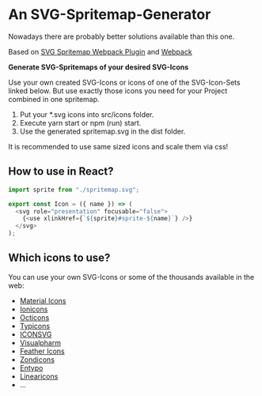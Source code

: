 # An SVG-Spritemap-Generator

Nowadays there are probably better solutions available than this one.

Based on [SVG Spritemap Webpack Plugin](https://github.com/cascornelissen/svg-spritemap-webpack-plugin) and [Webpack](https://github.com/webpack)

**Generate SVG-Spritemaps of your desired SVG-Icons**

Use your own created SVG-Icons or icons of one of the SVG-Icon-Sets linked below. But use exactly those icons you need for your Project combined in one spritemap.

1. Put your \*.svg icons into src/icons folder.
2. Execute yarn start or npm (run) start.
3. Use the generated spritemap.svg in the dist folder.

It is recommended to use same sized icons and scale them via css!

## How to use in React?

```javascript
import sprite from "./spritemap.svg";

export const Icon = ({ name }) => (
  <svg role="presentation" focusable="false">
    {<use xlinkHref={`${sprite}#sprite-${name}`} />}
  </svg>
);
```

## Which icons to use?

You can use your own SVG-Icons or some of the thousands available in the web:

- [Material Icons](https://material.io/tools/icons/?style=baseline)
- [Ionicons](https://ionicons.com/)
- [Octicons](https://octicons.github.com/)
- [Typicons](https://www.s-ings.com/typicons/)
- [ICONSVG](https://iconsvg.xyz/)
- [Visualpharm](https://www.visualpharm.com/)
- [Feather Icons](https://feathericons.com/)
- [Zondicons](http://www.zondicons.com/icons.html)
- [Entypo](http://www.entypo.com/)
- [Linearicons](https://linearicons.com/free)
- ...
